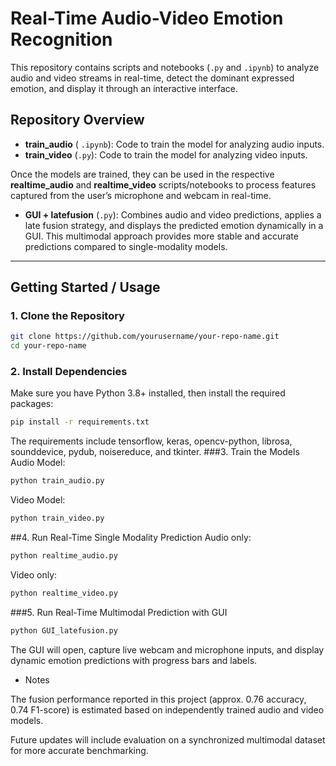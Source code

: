 # Real-Time Audio-Video Emotion Recognition

This repository contains scripts and notebooks (`.py` and `.ipynb`) to analyze audio and video streams in real-time, detect the dominant expressed emotion, and display it through an interactive interface.

## Repository Overview
- **train_audio** ( `.ipynb`): Code to train the model for analyzing audio inputs.  
- **train_video** (`.py`): Code to train the model for analyzing video inputs.  

Once the models are trained, they can be used in the respective **realtime_audio** and **realtime_video** scripts/notebooks to process features captured from the user’s microphone and webcam in real-time.  

- **GUI + latefusion** (`.py`): Combines audio and video predictions, applies a late fusion strategy, and displays the predicted emotion dynamically in a GUI. This multimodal approach provides more stable and accurate predictions compared to single-modality models.

---

## Getting Started / Usage

### 1. Clone the Repository
```bash
git clone https://github.com/yourusername/your-repo-name.git
cd your-repo-name
````
### 2. Install Dependencies
Make sure you have Python 3.8+ installed, then install the required packages:
```bash
pip install -r requirements.txt
```
The requirements include tensorflow, keras, opencv-python, librosa, sounddevice, pydub, noisereduce, and tkinter.
###3. Train the Models
Audio Model:
```bash
python train_audio.py
```
Video Model:
```bash
python train_video.py
```
##4. Run Real-Time Single Modality Prediction
Audio only:
```bash
python realtime_audio.py
```
Video only:
```bash
python realtime_video.py
```
###5. Run Real-Time Multimodal Prediction with GUI
```bash
python GUI_latefusion.py
```
The GUI will open, capture live webcam and microphone inputs, and display dynamic emotion predictions with progress bars and labels.

- Notes

The fusion performance reported in this project (approx. 0.76 accuracy, 0.74 F1-score) is estimated based on independently trained audio and video models.

Future updates will include evaluation on a synchronized multimodal dataset for more accurate benchmarking.
